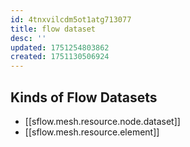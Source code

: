 ```yaml
---
id: 4tnxvilcdm5ot1atg713077
title: flow dataset
desc: ''
updated: 1751254803862
created: 1751130506924
---
```


## Kinds of Flow Datasets

- [[sflow.mesh.resource.node.dataset]]
- [[sflow.mesh.resource.element]]